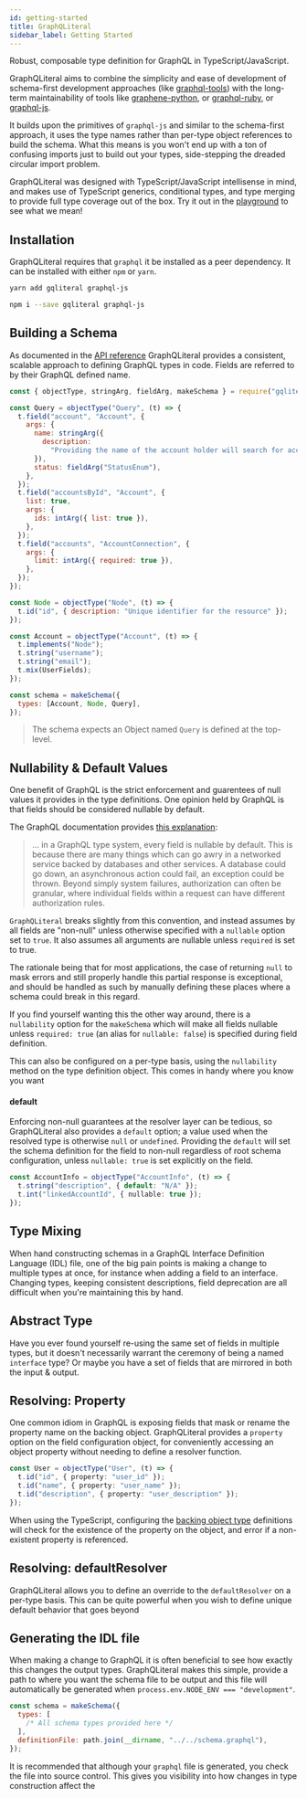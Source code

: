 ```yaml
---
id: getting-started
title: GraphQLiteral
sidebar_label: Getting Started
---
```


Robust, composable type definition for GraphQL in TypeScript/JavaScript.

GraphQLiteral aims to combine the simplicity and ease of development of schema-first development approaches (like [graphql-tools](https://www.apollographql.com/docs/graphql-tools/generate-schema.html)) with the long-term maintainability of tools like [graphene-python](https://docs.graphene-python.org/en/latest/), or [graphql-ruby](https://github.com/rmosolgo/graphql-ruby), or [graphql-js](https://github.com/graphql/graphql-js).

It builds upon the primitives of `graphql-js` and similar to the schema-first approach, it uses the type names rather than per-type object references to build the schema. What this means is you won't end up with a ton of confusing imports just to build out your types, side-stepping the dreaded circular import problem.

GraphQLiteral was designed with TypeScript/JavaScript intellisense in mind, and makes use of TypeScript generics, conditional types, and type merging to provide full type coverage out of the box. Try it out in the [playground](../playground) to see what we mean!

## Installation

GraphQLiteral requires that `graphql` it be installed as a peer dependency. It can be installed with either `npm` or `yarn`.

```sh
yarn add gqliteral graphql-js
```

```sh
npm i --save gqliteral graphql-js
```

## Building a Schema

As documented in the [API reference](api-reference.md) GraphQLiteral provides a consistent, scalable approach to defining GraphQL types in code. Fields are referred to by their GraphQL defined name.

```js
const { objectType, stringArg, fieldArg, makeSchema } = require("gqliteral");

const Query = objectType("Query", (t) => {
  t.field("account", "Account", {
    args: {
      name: stringArg({
        description:
          "Providing the name of the account holder will search for accounts matching that name",
      }),
      status: fieldArg("StatusEnum"),
    },
  });
  t.field("accountsById", "Account", {
    list: true,
    args: {
      ids: intArg({ list: true }),
    },
  });
  t.field("accounts", "AccountConnection", {
    args: {
      limit: intArg({ required: true }),
    },
  });
});

const Node = objectType("Node", (t) => {
  t.id("id", { description: "Unique identifier for the resource" });
});

const Account = objectType("Account", (t) => {
  t.implements("Node");
  t.string("username");
  t.string("email");
  t.mix(UserFields);
});

const schema = makeSchema({
  types: [Account, Node, Query],
});
```

> The schema expects an Object named `Query` is defined at the top-level.

## Nullability & Default Values

One benefit of GraphQL is the strict enforcement and guarentees of null values it provides in the type definitions. One opinion held by GraphQL is that fields should be considered nullable by default.

The GraphQL documentation provides [this explanation](https://graphql.org/learn/best-practices/#nullability):

> ... in a GraphQL type system, every field is nullable by default. This is because there are many things which can go awry in a networked service backed by databases and other services. A database could go down, an asynchronous action could fail, an exception could be thrown. Beyond simply system failures, authorization can often be granular, where individual fields within a request can have different authorization rules.

`GraphQLiteral` breaks slightly from this convention, and instead assumes by all fields are "non-null" unless otherwise specified with a `nullable` option set to `true`. It also assumes all arguments are nullable unless `required` is set to true.

The rationale being that for most applications, the case of returning `null` to mask errors and still properly handle this partial response is exceptional, and should be handled as such by manually defining these places where a schema could break in this regard.

If you find yourself wanting this the other way around, there is a `nullability` option for the `makeSchema` which will make all fields nullable unless `required: true` (an alias for `nullable: false`) is specified during field definition.

This can also be configured on a per-type basis, using the `nullability` method on the type definition object. This comes in handy where you know you want

#### default

Enforcing non-null guarantees at the resolver layer can be tedious, so GraphQLiteral also provides a `default` option; a value used when the resolved type is otherwise `null` or `undefined`. Providing the `default` will set the schema definition for the field to non-null regardless of root schema configuration, unless `nullable: true` is set explicitly on the field.

```ts
const AccountInfo = objectType("AccountInfo", (t) => {
  t.string("description", { default: "N/A" });
  t.int("linkedAccountId", { nullable: true });
});
```

## Type Mixing

When hand constructing schemas in a GraphQL Interface Definition Language (IDL) file, one of the big pain points is making a change to multiple types at once, for instance when adding a field to an interface. Changing types, keeping consistent descriptions, field deprecation are all difficult when you're maintaining this by hand.

## Abstract Type

Have you ever found yourself re-using the same set of fields in multiple types, but it doesn't necessarily warrant the ceremony of being a named `interface` type? Or maybe you have a set of fields that are mirrored in both the input & output.

## Resolving: Property

One common idiom in GraphQL is exposing fields that mask or rename the property name on the backing object. GraphQLiteral provides a `property` option on the field configuration object, for conveniently accessing an object property without needing to define a resolver function.

```ts
const User = objectType("User", (t) => {
  t.id("id", { property: "user_id" });
  t.id("name", { property: "user_name" });
  t.id("description", { property: "user_description" });
});
```

When using the TypeScript, configuring the [backing object type](typescript-setup.md) definitions will check for the existence of the property on the object, and error if a non-existent property is referenced.

## Resolving: defaultResolver

GraphQLiteral allows you to define an override to the `defaultResolver` on a per-type basis. This can be quite powerful when you wish to define unique default behavior that goes beyond

## Generating the IDL file

When making a change to GraphQL it is often beneficial to see how exactly this changes the output types. GraphQLiteral makes this simple, provide a path to where you want the schema file to be output and this file will automatically be generated when `process.env.NODE_ENV === "development"`.

```js
const schema = makeSchema({
  types: [
    /* All schema types provided here */
  ],
  definitionFile: path.join(__dirname, "../../schema.graphql"),
});
```

It is recommended that although your `graphql` file is generated, you check the file into source control. This gives you visibility into how changes in type construction affect the
